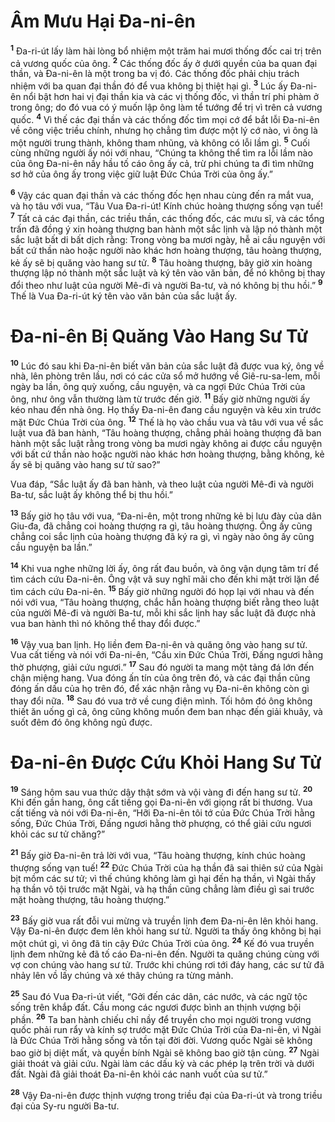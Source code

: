 # Âm Mưu Hại Ða-ni-ên
<sup><b>1</b></sup> Ða-ri-út lấy làm hài lòng bổ nhiệm một trăm hai mươi thống đốc cai trị trên cả vương quốc của ông. <sup><b>2</b></sup> Các thống đốc ấy ở dưới quyền của ba quan đại thần, và Ða-ni-ên là một trong ba vị đó. Các thống đốc phải chịu trách nhiệm với ba quan đại thần đó để vua không bị thiệt hại gì. <sup><b>3</b></sup> Lúc ấy Ða-ni-ên nổi bật hơn hai vị đại thần kia và các vị thống đốc, vì thần trí phi phàm ở trong ông; do đó vua có ý muốn lập ông làm tể tướng để trị vì trên cả vương quốc. <sup><b>4</b></sup> Vì thế các đại thần và các thống đốc tìm mọi cớ để bắt lỗi Ða-ni-ên về công việc triều chính, nhưng họ chẳng tìm được một lý cớ nào, vì ông là một người trung thành, không tham nhũng, và không có lỗi lầm gì. <sup><b>5</b></sup> Cuối cùng những người ấy nói với nhau, “Chúng ta không thể tìm ra lỗi lầm nào của ông Ða-ni-ên nầy hầu tố cáo ông ấy cả, trừ phi chúng ta đi tìm những sơ hở của ông ấy trong việc giữ luật Ðức Chúa Trời của ông ấy.”

<sup><b>6</b></sup> Vậy các quan đại thần và các thống đốc hẹn nhau cùng đến ra mắt vua, và họ tâu với vua, “Tâu Vua Ða-ri-út! Kính chúc hoàng thượng sống vạn tuế! <sup><b>7</b></sup> Tất cả các đại thần, các triều thần, các thống đốc, các mưu sĩ, và các tổng trấn đã đồng ý xin hoàng thượng ban hành một sắc lịnh và lập nó thành một sắc luật bất di bất dịch rằng: Trong vòng ba mươi ngày, hễ ai cầu nguyện với bất cứ thần nào hoặc người nào khác hơn hoàng thượng, tâu hoàng thượng, kẻ ấy sẽ bị quăng vào hang sư tử. <sup><b>8</b></sup> Tâu hoàng thượng, bây giờ xin hoàng thượng lập nó thành một sắc luật và ký tên vào văn bản, để nó không bị thay đổi theo như luật của người Mê-đi và người Ba-tư, và nó không bị thu hồi.” <sup><b>9</b></sup> Thế là Vua Ða-ri-út ký tên vào văn bản của sắc luật ấy.

# Ða-ni-ên Bị Quăng Vào Hang Sư Tử
<sup><b>10</b></sup> Lúc đó sau khi Ða-ni-ên biết văn bản của sắc luật đã được vua ký, ông về nhà, lên phòng trên lầu, nơi có các cửa sổ mở hướng về Giê-ru-sa-lem, mỗi ngày ba lần, ông quỳ xuống, cầu nguyện, và ca ngợi Ðức Chúa Trời của ông, như ông vẫn thường làm từ trước đến giờ. <sup><b>11</b></sup> Bấy giờ những người ấy kéo nhau đến nhà ông. Họ thấy Ða-ni-ên đang cầu nguyện và kêu xin trước mặt Ðức Chúa Trời của ông. <sup><b>12</b></sup> Thế là họ vào chầu vua và tâu với vua về sắc luật vua đã ban hành, “Tâu hoàng thượng, chẳng phải hoàng thượng đã ban hành một sắc luật rằng trong vòng ba mươi ngày không ai được cầu nguyện với bất cứ thần nào hoặc người nào khác hơn hoàng thượng, bằng không, kẻ ấy sẽ bị quăng vào hang sư tử sao?”

Vua đáp, “Sắc luật ấy đã ban hành, và theo luật của người Mê-đi và người Ba-tư, sắc luật ấy không thể bị thu hồi.”

<sup><b>13</b></sup> Bấy giờ họ tâu với vua, “Ða-ni-ên, một trong những kẻ bị lưu đày của dân Giu-đa, đã chẳng coi hoàng thượng ra gì, tâu hoàng thượng. Ông ấy cũng chẳng coi sắc lịnh của hoàng thượng đã ký ra gì, vì ngày nào ông ấy cũng cầu nguyện ba lần.”

<sup><b>14</b></sup> Khi vua nghe những lời ấy, ông rất đau buồn, và ông vận dụng tâm trí để tìm cách cứu Ða-ni-ên. Ông vật vã suy nghĩ mãi cho đến khi mặt trời lặn để tìm cách cứu Ða-ni-ên. <sup><b>15</b></sup> Bấy giờ những người đó họp lại với nhau và đến nói với vua, “Tâu hoàng thượng, chắc hẳn hoàng thượng biết rằng theo luật của người Mê-đi và người Ba-tư, mỗi khi sắc lịnh hay sắc luật đã được nhà vua ban hành thì nó không thể thay đổi được.”

<sup><b>16</b></sup> Vậy vua ban lịnh. Họ liền đem Ða-ni-ên và quăng ông vào hang sư tử. Vua cất tiếng và nói với Ða-ni-ên, “Cầu xin Ðức Chúa Trời, Ðấng ngươi hằng thờ phượng, giải cứu ngươi.” <sup><b>17</b></sup> Sau đó người ta mang một tảng đá lớn đến chận miệng hang. Vua đóng ấn tín của ông trên đó, và các đại thần cũng đóng ấn dấu của họ trên đó, để xác nhận rằng vụ Ða-ni-ên không còn gì thay đổi nữa. <sup><b>18</b></sup> Sau đó vua trở về cung điện mình. Tối hôm đó ông không thiết ăn uống gì cả, ông cũng không muốn đem ban nhạc đến giải khuây, và suốt đêm đó ông không ngủ được.

# Ða-ni-ên Ðược Cứu Khỏi Hang Sư Tử
<sup><b>19</b></sup> Sáng hôm sau vua thức dậy thật sớm và vội vàng đi đến hang sư tử. <sup><b>20</b></sup> Khi đến gần hang, ông cất tiếng gọi Ða-ni-ên với giọng rất bi thương. Vua cất tiếng và nói với Ða-ni-ên, “Hỡi Ða-ni-ên tôi tớ của Ðức Chúa Trời hằng sống, Ðức Chúa Trời, Ðấng ngươi hằng thờ phượng, có thể giải cứu ngươi khỏi các sư tử chăng?”

<sup><b>21</b></sup> Bấy giờ Ða-ni-ên trả lời với vua, “Tâu hoàng thượng, kính chúc hoàng thượng sống vạn tuế! <sup><b>22</b></sup> Ðức Chúa Trời của hạ thần đã sai thiên sứ của Ngài bịt mồm các sư tử; vì thế chúng không làm gì hại đến hạ thần, vì Ngài thấy hạ thần vô tội trước mặt Ngài, và hạ thần cũng chẳng làm điều gì sai trước mặt hoàng thượng, tâu hoàng thượng.”

<sup><b>23</b></sup> Bấy giờ vua rất đỗi vui mừng và truyền lịnh đem Ða-ni-ên lên khỏi hang. Vậy Ða-ni-ên được đem lên khỏi hang sư tử. Người ta thấy ông không bị hại một chút gì, vì ông đã tin cậy Ðức Chúa Trời của ông. <sup><b>24</b></sup> Kế đó vua truyền lịnh đem những kẻ đã tố cáo Ða-ni-ên đến. Người ta quăng chúng cùng với vợ con chúng vào hang sư tử. Trước khi chúng rơi tới đáy hang, các sư tử đã nhảy lên vồ lấy chúng và xé thây chúng ra từng mảnh.

<sup><b>25</b></sup> Sau đó Vua Ða-ri-út viết, “Gởi đến các dân, các nước, và các ngữ tộc sống trên khắp đất. Cầu mong các ngươi được bình an thịnh vượng bội phần. <sup><b>26</b></sup> Ta ban hành chiếu chỉ nầy để truyền cho mọi người trong vương quốc phải run rẩy và kính sợ trước mặt Ðức Chúa Trời của Ða-ni-ên, vì Ngài là Ðức Chúa Trời hằng sống và tồn tại đời đời. Vương quốc Ngài sẽ không bao giờ bị diệt mất, và quyền bính Ngài sẽ không bao giờ tận cùng. <sup><b>27</b></sup> Ngài giải thoát và giải cứu. Ngài làm các dấu kỳ và các phép lạ trên trời và dưới đất. Ngài đã giải thoát Ða-ni-ên khỏi các nanh vuốt của sư tử.”

<sup><b>28</b></sup> Vậy Ða-ni-ên được thịnh vượng trong triều đại của Ða-ri-út và trong triều đại của Sy-ru người Ba-tư.